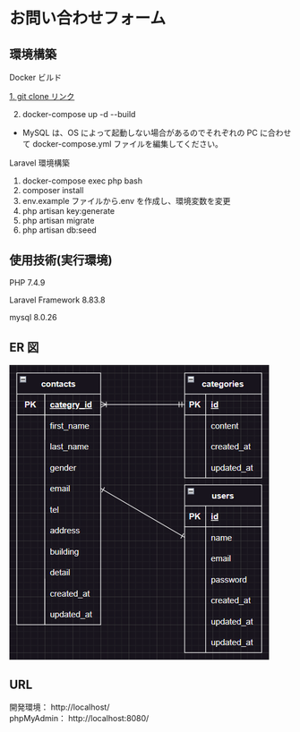 # お問い合わせフォーム

## 環境構築

<P>Docker ビルド</P>

[1. git clone リンク](https://github.com/yoshikiakazawa/Test_ContactForm.git)

2. docker-compose up -d --build

- MySQL は、OS によって起動しない場合があるのでそれぞれの PC に合わせて docker-compose.yml ファイルを編集してください。

Laravel 環境構築

1. docker-compose exec php bash
2. composer install
3. env.example ファイルから.env を作成し、環境変数を変更
4. php artisan key:generate
5. php artisan migrate
6. php artisan db:seed

## 使用技術(実行環境)

<P>PHP 7.4.9</P>
<p>Laravel Framework 8.83.8</p>
<p>mysql 8.0.26</p>

## ER 図

![ER図](image-1.png)

## URL

開発環境： http://localhost/
<br>
phpMyAdmin： http://localhost:8080/

